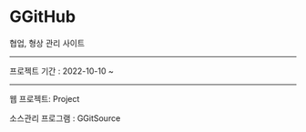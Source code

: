 # GGitHub
협업, 형상 관리 사이트

----

프로젝트 기간 : 2022-10-10 ~

-----

웹 프로젝트: Project

소스관리 프로그램 : GGitSource

